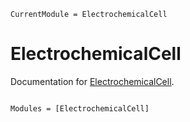 ```@meta
CurrentModule = ElectrochemicalCell
```

# ElectrochemicalCell

Documentation for [ElectrochemicalCell](https://github.com/vinodjanardhanan/ElectrochemicalCell.jl).

```@index
```

```@autodocs
Modules = [ElectrochemicalCell]
```

